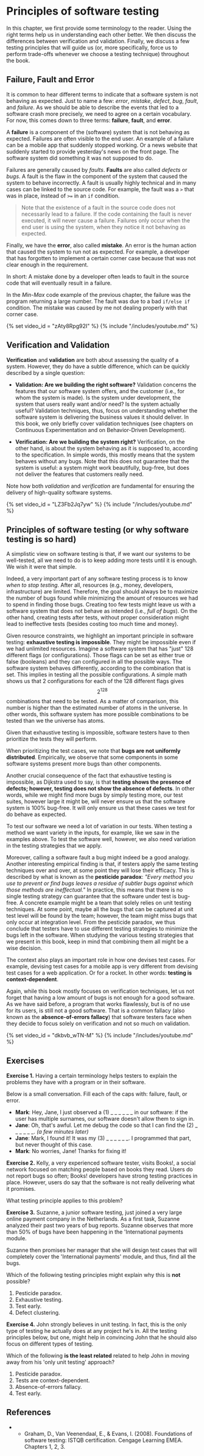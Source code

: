 # Principles of software testing

In this chapter, we first provide some terminology to the reader. Using the right
terms help us in understanding each other better. We then discuss the differences
between verification and validation. Finally, we discuss a few testing principles
that will guide us (or, more specifically, force us to perform trade-offs whenever
we choose a testing technique) throughout the book.

## Failure, Fault and Error

It is common to hear different terms to indicate that a software system
is not behaving as expected.
Just to name a few: _error_, _mistake_, _defect_, _bug_, _fault_, and _failure_.
As we should be able to describe the events that led to a software crash more precisely, 
we need to agree on a certain vocabulary.
For now, this comes down to three terms: **failure**, **fault**, and **error**.

A **failure** is a component of the (software) system that is not behaving as expected.
Failures are often visible to the end user.
An example of a failure can be a mobile app that suddenly stopped working. 
Or a news website that suddenly started to provide yesterday's news on the front page. 
The software system did something it was not supposed to do.

Failures are generally caused by _faults_.
**Faults** are also called _defects_ or _bugs_.
A fault is the flaw in the component of the system that caused the 
system to behave incorrectly. A fault is usually highly technical and in many cases
can be linked to the source code.
For example, the fault was a `>` that was in place, instead of `>=` in an `if` condition.

> Note that the existence of a fault in the source code does not necessarily lead to a failure.
> If the code containing the fault is never executed, it will never cause a failure.
> Failures only occur when the end user is using the system, when they 
> notice it not behaving as expected.

Finally, we have the **error**, also called **mistake**.
An error is the human action that caused the system to run not as expected.
For example, a developer that has forgotten to implement a certain corner case because
that was not clear enough in the requirement.

In short: A mistake done by a developer often leads to fault in the source code that will
eventually result in a failure.

In the _Min-Max_ code example of the previous chapter, the failure was the program returning
a large number. The fault was due to a bad `if/else if` condition. The mistake was 
caused by me not dealing properly with that corner case.


{% set video_id = "zAty8Rpg92I" %}
{% include "/includes/youtube.md" %}



## Verification and Validation

**Verification** and **validation** are both about 
assessing the quality of a system. However, they do have a subtle difference,
which can be quickly described by a single question:

* **Validation: Are we building the right software?**
Validation concerns the features that our software system offers, and the customer (i.e., for whom the system is made).
Is the system under development, the system that users really want and/or need?
Is the system actually useful? Validation techniques, thus, focus on understanding
whether the software system is delivering the business values it should deliver. In this book,
we only briefly cover validation techniques (see chapters on Continuous Experimentation and on Behavior-Driven Development).

* **Verification: Are we building the system right?** 
Verification, on the other hand, 
is about the system behaving as it is supposed to, according to the specification. 
In simple words, this mostly means that the system behaves without any bugs.
Note that this does not guarantee that the system is useful: a system might work beautifully, bug-free, but does not deliver the features that customers really need.

Note how both _validation_ and _verification_ are fundamental for ensuring
the delivery of high-quality software systems.

{% set video_id = "LZ3Fb2Jq7yw" %}
{% include "/includes/youtube.md" %}


## Principles of software testing (or why software testing is so hard)

A simplistic view on software testing is that,
if we want our systems to be well-tested, all we need to do is to keep adding more tests until it is enough. We wish it were that simple.

Indeed, a very important part of any software testing process is 
to know _when to stop testing_.
After all, resources (e.g., money, developers, infrastructure) are limited. Therefore,
the goal should always be to maximize the number of bugs found while minimizing the 
amount of resources we had to spend in finding those bugs.
Creating too few tests might leave us with a software system that does not behave as intended (i.e., _full of bugs_).
On the other hand, creating tests after tests, without proper consideration might lead to ineffective tests (besides costing too much time and money).


Given resource constraints, we highlight an important principle in 
software testing: **exhaustive testing is impossible**. They might be impossible
even if we had unlimited resources. Imagine a software system that has "just" 128 different
flags (or configurations). Those flags can be set as either true or false (booleans) and
they can configured in all the possible ways. The software system behaves differently,
according to the combination that is set. This implies in testing all the possible
configurations. A simple math shows us that 2 configurations for each of the 128
different flags gives $$2^{128}$$ combinations that need to be tested. As a matter
of comparison, this number is higher than the estimated number of atoms in the universe.
In other words, this software system has more possible combinations to be tested than
we the universe has atoms.

Given that exhaustive testing is impossible,
software testers have to then prioritize the tests they will perform.

When prioritizing the test cases, we note that **bugs are not uniformly distributed**.
Empirically, we observe that some components in some software systems present more
bugs than other components.

Another crucial consequence of the fact that exhaustive testing is impossible, 
as Dijkstra used to say, is that
**testing shows the presence of defects;
however, testing does not show the absence of defects**.
In other words, while we might find more bugs by simply testing more, our test suites,
however large it might be,
will never ensure us that the software system is 100% bug-free. It will only ensure us
that these cases we test for do behave as expected.

To test our software we need a lot of variation in our tests.
When testing a method we want variety in the inputs, for example, 
like we saw in the examples above.
To test the software well, however, we also need variation in 
the testing strategies that we apply.

Moreover, calling a software fault a bug might indeed be a good analogy. Another 
interesting empirical finding is that, if testers apply the same testing techniques over and over,
at some point they will lose their efficacy. 
This is described by what is known as the **pesticide paradox**: 
_"Every method you use to prevent or find bugs leaves a residue of 
subtler bugs against which those methods are ineffectual."_
In practice, this means that there is no single testing strategy 
can guarantee that the software under test is bug-free.
A concrete example might be a team that solely relies on unit testing techniques.
At some point, maybe all the bugs that can be captured at unit test level will be found
by the team; however, the team might miss bugs that only occur at integration level.
From the pesticide paradox, we thus conclude that testers have to use 
different testing strategies to minimize the bugs left in the software.
When studying the various testing strategies that we present in this book, 
keep in mind that combining them all might be a wise decision.

The context also plays an important role in how one devises test cases.
For example, devising test cases for a mobile app is very different 
from devising test cases for a web application. Or for a rocket.
In other words: **testing is context-dependent**.

Again, while this book mostly focuses on verification techniques, 
let us not forget that having a low amount of bugs is not enough for a good software.
As we have said before, a program that works flawlessly, but is of no use for its users, 
is still not a good software.
That is a common fallacy (also known as the **absence-of-errors fallacy**) that software testers face when they decide to focus solely
on verification and not so much on validation.

{% set video_id = "dkbvb_wTN-M" %}
{% include "/includes/youtube.md" %}


## Exercises

**Exercise 1.**
Having a certain terminology helps testers to explain the problems they have with a program or in their software.

Below is a small conversation.
Fill each of the caps with: failure, fault, or error.

* **Mark**: Hey, Jane, I just observed a (1) _ _ _ _ _ _ in our software: if the user has multiple surnames, our software doesn't allow them to sign in. 
* **Jane**: Oh, that's awful. Let me debug the code so that I can find the (2) _ _ _ _ _ _.
*(a few minutes later)*
* **Jane**: Mark, I found it! It was my (3) _ _ _ _ _ _. I programmed that part, but never thought of this case.
* **Mark**: No worries, Jane! Thanks for fixing it!


**Exercise 2.**
Kelly, a very experienced software tester, visits Books!, a social network focused on matching people based on books they read.
Users do not report bugs so often; Books! developers have strong testing practices in place.
However, users do say that the software is not really delivering what it promises.

What testing principle applies to this problem?

**Exercise 3.**
Suzanne, a junior software testing, just joined a very large online payment company in the Netherlands. As a first task, Suzanne analyzed their past two years of bug reports.
Suzanne observes that more than 50% of bugs have been happening in the 'International payments module. 

Suzanne then promises her manager that she will design test cases that will completely cover the 'International payments' module, and thus, find 
all the bugs.

Which of the following testing principles might explain why this is **not** possible?

1. Pesticide paradox. 
2. Exhaustive testing.
3. Test early.
4. Defect clustering.

**Exercise 4.**
John strongly believes in unit testing. In fact, this is the only type of testing he actually
does at any project he's in. All the testing principles below, but one, might help in convincing John that he should also focus on different types of testing. 

Which of the following **is the least related** related to help John in moving away from his 'only unit testing' approach?

1. Pesticide paradox. 
2. Tests are context-dependent.
3. Absence-of-errors fallacy.
4. Test early.



## References

* * Graham, D., Van Veenendaal, E., & Evans, I. (2008). Foundations of software testing: ISTQB certification. Cengage Learning EMEA. Chapters 1, 2, 3.


